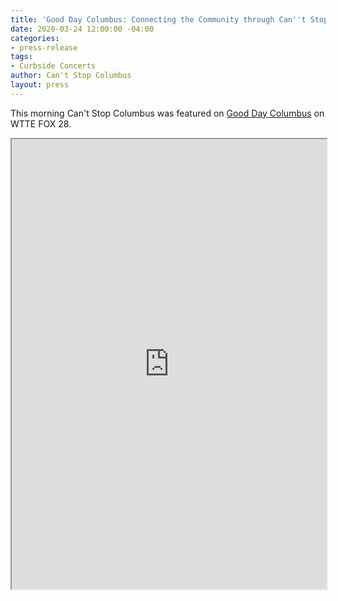 ```yaml
---
title: 'Good Day Columbus: Connecting the Community through Can''t Stop Columbus'
date: 2020-03-24 12:00:00 -04:00
categories:
- press-release
tags:
- Curbside Concerts
author: Can't Stop Columbus
layout: press
---
```


This morning Can't Stop Columbus was featured on [Good Day Columbus](https://myfox28columbus.com/good-day-columbus/connecting-the-community-through-cant-stop-columbus) on WTTE FOX 28.

<iframe width='100%' height='720' src='https://sinclairstoryline.com/resources/embeds/jw8-embed.html?client=googima&file=https://content.uplynk.com/003a8cc9-f80b-4872-96aa-eecdb2c5dd30.m3u8&autostart=false'></iframe>